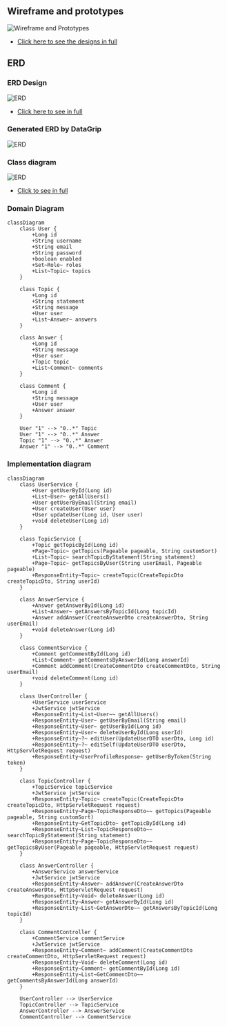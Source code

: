 ## Wireframe and prototypes
![Wireframe and Prototypes](./images/wireframe-prototype-overview.png)
-  [Click here to see the designs in full](https://miro.com/app/board/uXjVLdw4xoY=/)

## ERD
### ERD Design
![ERD](./images/erd-design.png)
- [Click here to see in full](https://lucid.app/lucidchart/7d9b915d-70ea-4a6f-9597-307f37fe7174/edit?invitationId=inv_88ebd740-1a4a-4159-81ee-54d334bbf2ab&page=0_0#)

### Generated ERD by DataGrip
![ERD](./images/erd.png)

### Class diagram 
![ERD](./images/class-diagram.png)
- [Click to see in full](https://lucid.app/lucidchart/764afbe1-f78a-47ee-b405-f28b40ccee59/edit?invitationId=inv_65a81139-14b6-42e8-9eb3-b5fd41304a68&page=0_0#)

### Domain Diagram
```mermaid
classDiagram
    class User {
        +Long id
        +String username
        +String email
        +String password
        +boolean enabled
        +Set~Role~ roles
        +List~Topic~ topics
    }

    class Topic {
        +Long id
        +String statement
        +String message
        +User user
        +List~Answer~ answers
    }

    class Answer {
        +Long id
        +String message
        +User user
        +Topic topic
        +List~Comment~ comments
    }

    class Comment {
        +Long id
        +String message
        +User user
        +Answer answer
    }

    User "1" --> "0..*" Topic
    User "1" --> "0..*" Answer
    Topic "1" --> "0..*" Answer
    Answer "1" --> "0..*" Comment
   ```


### Implementation diagram
```mermaid
classDiagram
    class UserService {
        +User getUserById(Long id)
        +List~User~ getAllUsers()
        +User getUserByEmail(String email)
        +User createUser(User user)
        +User updateUser(Long id, User user)
        +void deleteUser(Long id)
    }

    class TopicService {
        +Topic getTopicById(Long id)
        +Page~Topic~ getTopics(Pageable pageable, String customSort)
        +List~Topic~ searchTopicByStatement(String statement)
        +Page~Topic~ getTopicsByUser(String userEmail, Pageable pageable)
        +ResponseEntity~Topic~ createTopic(CreateTopicDto createTopicDto, String userId)
    }

    class AnswerService {
        +Answer getAnswerById(Long id)
        +List~Answer~ getAnswersByTopicId(Long topicId)
        +Answer addAnswer(CreateAnswerDto createAnswerDto, String userEmail)
        +void deleteAnswer(Long id)
    }

    class CommentService {
        +Comment getCommentById(Long id)
        +List~Comment~ getCommentsByAnswerId(Long answerId)
        +Comment addComment(CreateCommentDto createCommentDto, String userEmail)
        +void deleteComment(Long id)
    }

    class UserController {
        +UserService userService
        +JwtService jwtService
        +ResponseEntity~List~User~~ getAllUsers()
        +ResponseEntity~User~ getUserByEmail(String email)
        +ResponseEntity~User~ getUserById(Long id)
        +ResponseEntity~User~ deleteUserById(Long userId)
        +ResponseEntity~?~ editUser(UpdateUserDTO userDto, Long id)
        +ResponseEntity~?~ editSelf(UpdateUserDTO userDto, HttpServletRequest request)
        +ResponseEntity~UserProfileResponse~ getUserByToken(String token)
    }

    class TopicController {
        +TopicService topicService
        +JwtService jwtService
        +ResponseEntity~Topic~ createTopic(CreateTopicDto createTopicDto, HttpServletRequest request)
        +ResponseEntity~Page~TopicResponseDto~~ getTopics(Pageable pageable, String customSort)
        +ResponseEntity~GetTopicDto~ getTopicById(Long id)
        +ResponseEntity~List~TopicResponseDto~~ searchTopicByStatement(String statement)
        +ResponseEntity~Page~TopicResponseDto~~ getTopicsByUser(Pageable pageable, HttpServletRequest request)
    }

    class AnswerController {
        +AnswerService answerService
        +JwtService jwtService
        +ResponseEntity~Answer~ addAnswer(CreateAnswerDto createAnswerDto, HttpServletRequest request)
        +ResponseEntity~Void~ deleteAnswer(Long id)
        +ResponseEntity~Answer~ getAnswerById(Long id)
        +ResponseEntity~List~GetAnswerDto~~ getAnswersByTopicId(Long topicId)
    }

    class CommentController {
        +CommentService commentService
        +JwtService jwtService
        +ResponseEntity~Comment~ addComment(CreateCommentDto createCommentDto, HttpServletRequest request)
        +ResponseEntity~Void~ deleteComment(Long id)
        +ResponseEntity~Comment~ getCommentById(Long id)
        +ResponseEntity~List~GetCommentDto~~ getCommentsByAnswerId(Long answerId)
    }

    UserController --> UserService
    TopicController --> TopicService
    AnswerController --> AnswerService
    CommentController --> CommentService
```